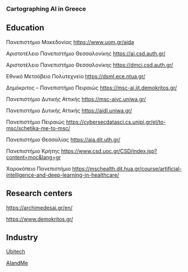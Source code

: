 ### Cartographing AI in Greece

## Education

Πανεπιστήμιο Μακεδονίας https://www.uom.gr/aida

Αριστοτέλειο Πανεπιστήμιο Θεσσαλονίκης https://ai.csd.auth.gr/

Αριστοτέλειο Πανεπιστήμιο Θεσσαλονίκης  https://dmci.csd.auth.gr/

Εθνικό Μετσόβειο Πολυτεχνείο https://dsml.ece.ntua.gr/

Δημόκριτος – Πανεπιστήμιο Πειραιώς https://msc-ai.iit.demokritos.gr/

Πανεπιστήμιο Δυτικής Αττικής https://msc-aivc.uniwa.gr/

Πανεπιστήμιο Δυτικής Αττικής https://aidl.uniwa.gr/

Πανεπιστήμιο Πειραιώς https://cybersecdatasci.cs.unipi.gr/el/to-msc/schetika-me-to-msc/

Πανεπιστήμιο Θεσσαλίας https://aia.dit.uth.gr/

Πανεπιστήμιο Κρήτης https://www.csd.uoc.gr/CSD/index.jsp?content=moc&lang=gr

Χαροκόπειο Πανεπιστήμιο https://mschealth.dit.hua.gr/course/artificial-intelligence-and-deep-learning-in-healthcare/


## Research centers

https://archimedesai.gr/en/

https://www.demokritos.gr/

## Industry

[Ubitech](https://ubitech.eu/)

[AIandMe](https://aiandme.io/index.html)

